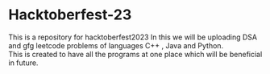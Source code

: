 # Hacktoberfest-23
This is a repository for hacktoberfest2023 
In this we will be uploading DSA and gfg leetcode problems of languages C++ , Java and Python. <br>
This is created to have all the programs at one place which will be beneficial in future.
